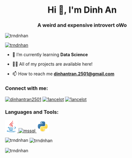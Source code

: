 <h1 align="center">Hi 👋, I'm Dinh An</h1>
<h3 align="center">A weird and expensive introvert oWo</h3>

<p align="left"> <img src="https://komarev.com/ghpvc/?username=trndnhan&label=Profile%20views&color=0e75b6&style=flat" alt="trndnhan" /> </p>

<p align="left"> <a href="https://github.com/ryo-ma/github-profile-trophy"><img src="https://github-profile-trophy.vercel.app/?username=trndnhan" alt="trndnhan" /></a> </p>

- 🌱 I’m currently learning **Data Science**

- 👨‍💻 All of my projects are available here!

- 📫 How to reach me **dinhantran.2501@gmail.com**

<h3 align="left">Connect with me:</h3>
<p align="left">
<a href="https://linkedin.com/in/dinhantran2501" target="blank"><img align="center" src="https://raw.githubusercontent.com/rahuldkjain/github-profile-readme-generator/master/src/images/icons/Social/linked-in-alt.svg" alt="dinhantran2501" height="30" width="40" /></a>
<a href="https://fb.com/1ancelot" target="blank"><img align="center" src="https://raw.githubusercontent.com/rahuldkjain/github-profile-readme-generator/master/src/images/icons/Social/facebook.svg" alt="1ancelot" height="30" width="40" /></a>
<a href="https://instagram.com/1ancelot" target="blank"><img align="center" src="https://raw.githubusercontent.com/rahuldkjain/github-profile-readme-generator/master/src/images/icons/Social/instagram.svg" alt="1ancelot" height="30" width="40" /></a>
</p>

<h3 align="left">Languages and Tools:</h3>
<p align="left"> <a href="https://www.java.com" target="_blank" rel="noreferrer"> <img src="https://raw.githubusercontent.com/devicons/devicon/master/icons/java/java-original.svg" alt="java" width="40" height="40"/> </a> <a href="https://www.microsoft.com/en-us/sql-server" target="_blank" rel="noreferrer"> <img src="https://www.svgrepo.com/show/303229/microsoft-sql-server-logo.svg" alt="mssql" width="40" height="40"/> </a> <a href="https://www.python.org" target="_blank" rel="noreferrer"> <img src="https://raw.githubusercontent.com/devicons/devicon/master/icons/python/python-original.svg" alt="python" width="40" height="40"/> </a> </p>

<p><img align="left" src="https://github-readme-stats.vercel.app/api/top-langs?username=trndnhan&show_icons=true&locale=en&layout=compact" alt="trndnhan" /></p>

<p>&nbsp;<img align="center" src="https://github-readme-stats.vercel.app/api?username=trndnhan&show_icons=true&locale=en" alt="trndnhan" /></p>

<p><img align="center" src="https://github-readme-streak-stats.herokuapp.com/?user=trndnhan&" alt="trndnhan" /></p>
